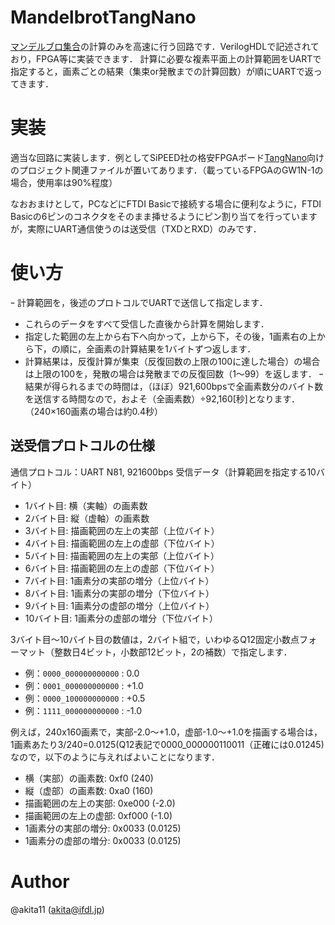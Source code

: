 # MandelbrotTangNano
[マンデルブロ集合](https://ja.wikipedia.org/wiki/%E3%83%9E%E3%83%B3%E3%83%87%E3%83%AB%E3%83%96%E3%83%AD%E9%9B%86%E5%90%88)の計算のみを高速に行う回路です．VerilogHDLで記述されており，FPGA等に実装できます．
計算に必要な複素平面上の計算範囲をUARTで指定すると，画素ごとの結果（集束or発散までの計算回数）が順にUARTで返ってきます．

# 実装
適当な回路に実装します．例としてSiPEED社の格安FPGAボード[TangNano](https://jp.seeedstudio.com/Sipeed-Tang-Nano-FPGA-board-powered-by-GW1N-1-FPGA-p-4304.html)向けのプロジェクト関連ファイルが置いてあります．（載っているFPGAのGW1N-1の場合，使用率は90%程度）

なおおまけとして，PCなどにFTDI Basicで接続する場合に便利なように，FTDI Basicの6ピンのコネクタをそのまま挿せるようにピン割り当てを行っていますが，実際にUART通信使うのは送受信（TXDとRXD）のみです．

# 使い方
ｰ 計算範囲を，後述のプロトコルでUARTで送信して指定します．
- これらのデータをすべて受信した直後から計算を開始します．
- 指定した範囲の左上から右下へ向かって，上から下，その後，1画素右の上から下，の順に，全画素の計算結果を1バイトずつ返します．
- 計算結果は，反復計算が集束（反復回数の上限の100に達した場合）の場合は上限の100を，発散の場合は発散までの反復回数（1〜99）を返します．
ｰ 結果が得られるまでの時間は，（ほぼ）921,600bpsで全画素数分のバイト数を送信する時間なので，およそ（全画素数）÷92,160[秒]となります．（240×160画素の場合は約0.4秒）

## 送受信プロトコルの仕様

通信プロトコル：UART N81, 921600bps
受信データ（計算範囲を指定する10バイト）
- 1バイト目: 横（実軸）の画素数
- 2バイト目: 縦（虚軸）の画素数
- 3バイト目: 描画範囲の左上の実部（上位バイト）
- 4バイト目: 描画範囲の左上の虚部（下位バイト）
- 5バイト目: 描画範囲の左上の実部（上位バイト）
- 6バイト目: 描画範囲の左上の虚部（下位バイト）
- 7バイト目: 1画素分の実部の増分（上位バイト）
- 8バイト目: 1画素分の実部の増分（下位バイト）
- 9バイト目: 1画素分の虚部の増分（上位バイト）
- 10バイト目: 1画素分の虚部の増分（下位バイト）

3バイト目〜10バイト目の数値は，2バイト組で，いわゆるQ12固定小数点フォーマット（整数日4ビット，小数部12ビット，2の補数）で指定します．
- 例：`0000_000000000000` :  0.0
- 例：`0001_000000000000` : +1.0
- 例：`0000_100000000000` : +0.5
- 例：`1111_000000000000` : -1.0

例えば，240x160画素で，実部-2.0〜+1.0，虚部-1.0〜+1.0を描画する場合は，1画素あたり3/240=0.0125(Q12表記で0000_000000110011（正確には0.01245)なので，以下のように与えればよいことになります．
- 横（実部）の画素数: 0xf0 (240)
- 縦（虚部）の画素数: 0xa0 (160)
- 描画範囲の左上の実部: 0xe000 (-2.0)
- 描画範囲の左上の虚部: 0xf000 (-1.0)
- 1画素分の実部の増分: 0x0033 (0.0125)
- 1画素分の虚部の増分: 0x0033 (0.0125)

# Author

@akita11 (akita@ifdl.jp)
